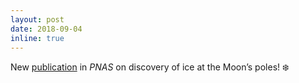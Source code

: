 ```yaml
---
layout: post
date: 2018-09-04
inline: true
---
```


New <a href="https://www.pnas.org/content/115/36/8907.short" target="\_blank">publication</a> in <i>PNAS</i> on discovery of ice at the Moon’s poles! :snowflake:
